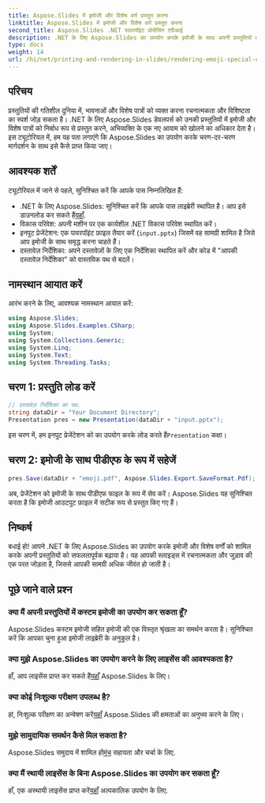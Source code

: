 ```yaml
---
title: Aspose.Slides में इमोजी और विशेष वर्ण प्रस्तुत करना
linktitle: Aspose.Slides में इमोजी और विशेष वर्ण प्रस्तुत करना
second_title: Aspose.Slides .NET पावरपॉइंट प्रोसेसिंग एपीआई
description: .NET के लिए Aspose.Slides का उपयोग करके इमोजी के साथ अपनी प्रस्तुतियों को बेहतर बनाएं। सहजता से रचनात्मक स्पर्श जोड़ने के लिए हमारी चरण-दर-चरण मार्गदर्शिका का पालन करें।
type: docs
weight: 14
url: /hi/net/printing-and-rendering-in-slides/rendering-emoji-special-characters/
---
```

## परिचय
प्रस्तुतियों की गतिशील दुनिया में, भावनाओं और विशेष पात्रों को व्यक्त करना रचनात्मकता और विशिष्टता का स्पर्श जोड़ सकता है। .NET के लिए Aspose.Slides डेवलपर्स को उनकी प्रस्तुतियों में इमोजी और विशेष पात्रों को निर्बाध रूप से प्रस्तुत करने, अभिव्यक्ति के एक नए आयाम को खोलने का अधिकार देता है। इस ट्यूटोरियल में, हम यह पता लगाएंगे कि Aspose.Slides का उपयोग करके चरण-दर-चरण मार्गदर्शन के साथ इसे कैसे प्राप्त किया जाए।
## आवश्यक शर्तें
ट्यूटोरियल में जाने से पहले, सुनिश्चित करें कि आपके पास निम्नलिखित हैं:
-  .NET के लिए Aspose.Slides: सुनिश्चित करें कि आपके पास लाइब्रेरी स्थापित है। आप इसे डाउनलोड कर सकते हैं[यहाँ](https://releases.aspose.com/slides/net/).
- विकास परिवेश: अपनी मशीन पर एक कार्यशील .NET विकास परिवेश स्थापित करें।
- इनपुट प्रेजेंटेशन: एक पावरपॉइंट फ़ाइल तैयार करें (`input.pptx`) जिसमें वह सामग्री शामिल है जिसे आप इमोजी के साथ समृद्ध करना चाहते हैं।
- दस्तावेज़ निर्देशिका: अपने दस्तावेज़ों के लिए एक निर्देशिका स्थापित करें और कोड में "आपकी दस्तावेज़ निर्देशिका" को वास्तविक पथ से बदलें।
## नामस्थान आयात करें
आरंभ करने के लिए, आवश्यक नामस्थान आयात करें:
```csharp
using Aspose.Slides;
using Aspose.Slides.Examples.CSharp;
using System;
using System.Collections.Generic;
using System.Linq;
using System.Text;
using System.Threading.Tasks;
```
## चरण 1: प्रस्तुति लोड करें
```csharp
// दस्तावेज़ निर्देशिका का पथ.
string dataDir = "Your Document Directory";
Presentation pres = new Presentation(dataDir + "input.pptx");
```
 इस चरण में, हम इनपुट प्रेजेंटेशन को का उपयोग करके लोड करते हैं`Presentation` कक्षा।
## चरण 2: इमोजी के साथ पीडीएफ के रूप में सहेजें
```csharp
pres.Save(dataDir + "emoji.pdf", Aspose.Slides.Export.SaveFormat.Pdf);
```
अब, प्रेजेंटेशन को इमोजी के साथ पीडीएफ फाइल के रूप में सेव करें। Aspose.Slides यह सुनिश्चित करता है कि इमोजी आउटपुट फ़ाइल में सटीक रूप से प्रस्तुत किए गए हैं।
## निष्कर्ष
बधाई हो! आपने .NET के लिए Aspose.Slides का उपयोग करके इमोजी और विशेष वर्णों को शामिल करके अपनी प्रस्तुतियों को सफलतापूर्वक बढ़ाया है। यह आपकी स्लाइड्स में रचनात्मकता और जुड़ाव की एक परत जोड़ता है, जिससे आपकी सामग्री अधिक जीवंत हो जाती है।
## पूछे जाने वाले प्रश्न
### क्या मैं अपनी प्रस्तुतियों में कस्टम इमोजी का उपयोग कर सकता हूँ?
Aspose.Slides कस्टम इमोजी सहित इमोजी की एक विस्तृत श्रृंखला का समर्थन करता है। सुनिश्चित करें कि आपका चुना हुआ इमोजी लाइब्रेरी के अनुकूल है।
### क्या मुझे Aspose.Slides का उपयोग करने के लिए लाइसेंस की आवश्यकता है?
 हाँ, आप लाइसेंस प्राप्त कर सकते हैं[यहाँ](https://purchase.aspose.com/buy) Aspose.Slides के लिए।
### क्या कोई निःशुल्क परीक्षण उपलब्ध है?
 हां, निःशुल्क परीक्षण का अन्वेषण करें[यहाँ](https://releases.aspose.com/) Aspose.Slides की क्षमताओं का अनुभव करने के लिए।
### मुझे सामुदायिक समर्थन कैसे मिल सकता है?
 Aspose.Slides समुदाय में शामिल हों[मंच](https://forum.aspose.com/c/slides/11) सहायता और चर्चा के लिए.
### क्या मैं स्थायी लाइसेंस के बिना Aspose.Slides का उपयोग कर सकता हूँ?
 हाँ, एक अस्थायी लाइसेंस प्राप्त करें[यहाँ](https://purchase.aspose.com/temporary-license/) अल्पकालिक उपयोग के लिए.